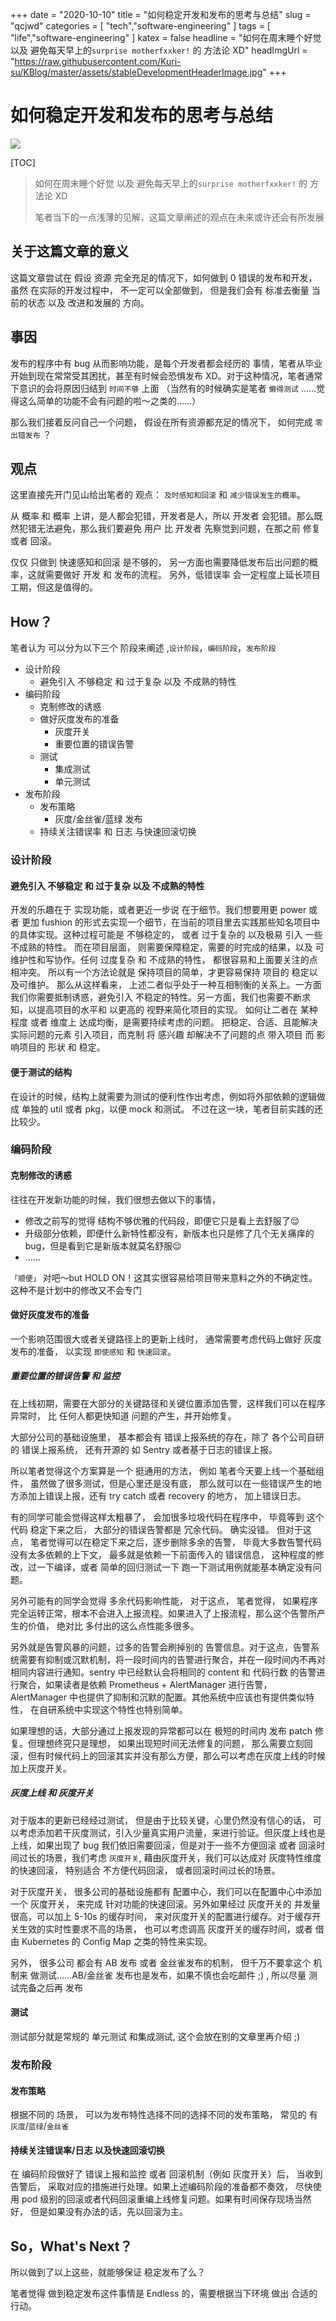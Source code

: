+++
date = "2020-10-10"
title = "如何稳定开发和发布的思考与总结"
slug = "qcjwd"
categories = [ "tech","software-engineering" ]
tags = [ "life","software-engineering" ]
katex = false
headline = "如何在周末睡个好觉 以及 避免每天早上的`surprise motherfxxker!` 的 方法论 XD"
headImgUrl = "https://raw.githubusercontent.com/Kuri-su/KBlog/master/assets/stableDevelopmentHeaderImage.jpg"
+++

# 如何稳定开发和发布的思考与总结

![](https://raw.githubusercontent.com/Kuri-su/KBlog/master/assets/stableDevelopmentHeaderImage.jpg)

[TOC]

> 如何在周末睡个好觉 以及 避免每天早上的`surprise motherfxxker!` 的 方法论 XD
>
> 笔者当下的一点浅薄的见解，这篇文章阐述的观点在未来或许还会有所发展

## 关于这篇文章的意义
这篇文章尝试在 假设 资源 完全充足的情况下，如何做到 0 错误的发布和开发， 虽然 在实际的开发过程中， 不一定可以全部做到， 但是我们会有 标准去衡量 当前的状态 以及 改进和发展的 方向。

## 事因
发布的程序中有 bug 从而影响功能，是每个开发者都会经历的 事情，笔者从毕业开始到现在常常受其困扰，甚至有时候会恐惧发布 XD。对于这种情况，笔者通常下意识的会将原因归结到 `时间不够` 上面 （当然有的时候确实是笔者 `懒得测试` ……觉得这么简单的功能不会有问题的啦～之类的……）

那么我们接着反问自己一个问题， 假设在所有资源都充足的情况下， 如何完成 `零出错发布` ？

## 观点
这里直接先开门见山给出笔者的 观点： `及时感知和回滚` 和 `减少错误发生的概率`。

从 概率 和 概率 上讲，是人都会犯错，开发者是人，所以 开发者 会犯错。那么既然犯错无法避免，那么我们要避免 用户 比 开发者 先察觉到问题，在那之前 修复 或者 回滚。

仅仅 只做到 快速感知和回滚 是不够的， 另一方面也需要降低发布后出问题的概率，这就需要做好 开发 和 发布的流程。
另外，低错误率 会一定程度上延长项目工期，但这是值得的。

## How？
笔者认为 可以分为以下三个 阶段来阐述 ,`设计阶段`，`编码阶段`，`发布阶段`
* 设计阶段
	* 避免引入 不够稳定  和 过于复杂 以及 不成熟的特性
* 编码阶段
	* 克制修改的诱惑
	* 做好灰度发布的准备
		* 灰度开关
		* 重要位置的错误告警
	* 测试
		* 集成测试
		* 单元测试 
* 发布阶段
	* 发布策略
		* 灰度/金丝雀/蓝绿 发布
	* 持续关注错误率 和 日志 与快速回滚切换

### 设计阶段

#### 避免引入 不够稳定  和 过于复杂 以及 不成熟的特性

开发的乐趣在于 实现功能，或者更近一步说 在于细节。我们想要用更 power  或者 更加 fushion 的形式去实现一个细节，在当前的项目里去实践那些知名项目中的具体实现。这种过程可能是 不够稳定的， 或者 过于复杂的 以及极易 引入 一些不成熟的特性。 
而在项目层面， 则需要保障稳定，需要的时完成的结果，以及 可维护性和写协作。任何 过度复杂 和 不成熟的特性， 都很容易和上面要关注的点相冲突。 所以有一个方法论就是 保持项目的简单，才更容易保持 项目的 稳定以及可维护。
那么从这样看来， 上述二者似乎处于一种互相制衡的关系上。一方面我们你需要抵制诱惑，避免引入 不稳定的特性。另一方面，我们也需要不断求知，以提高项目的水平和 以更高的 视野来简化项目的实现。
如何让二者在 某种程度 或者 维度上 达成均衡，是需要持续考虑的问题。
把稳定、合适、且能解决实际问题的元素 引入项目，而克制 将 感兴趣 却解决不了问题的点 带入项目 而 影响项目的 形状 和 稳定。 

#### 便于测试的结构

在设计的时候，结构上就需要为测试的便利性作出考虑，例如将外部依赖的逻辑做成 单独的 util 或者 pkg，以便 mock 和测试。
不过在这一块，笔者目前实践的还比较少。 

### 编码阶段

#### 克制修改的诱惑

往往在开发新功能的时候，我们很想去做以下的事情，
* 修改之前写的觉得 结构不够优雅的代码段，即便它只是看上去舒服了😌
* 升级部分依赖，即便什么新特性都没有，新版本也只是修了几个无关痛痒的 bug，但是看到它是新版本就莫名舒服😌
* …… 

`「顺便」` 对吧～but HOLD ON！这其实很容易给项目带来意料之外的不确定性。这种不是计划中的修改又不会专门

#### 做好灰度发布的准备

一个影响范围很大或者关键路径上的更新上线时， 通常需要考虑代码上做好 灰度发布的准备， 以实现 `即使感知` 和 `快速回滚`。

##### 重要位置的错误告警 和 监控

在上线初期，需要在大部分的关键路径和关键位置添加告警，这样我们可以在程序异常时， 比 任何人都更快知道 问题的产生，并开始修复。

大部分公司的基础设施里， 基本都会有 错误上报系统的存在，除了 各个公司自研的 错误上报系统， 还有开源的 如 Sentry 或者基于日志的错误上报。

所以笔者觉得这个方案算是一个 挺通用的方法， 例如 笔者今天要上线一个基础组件， 虽然做了很多测试，但是心里还是没有底， 那么就可以在一些错误产生的地方添加上错误上报，还有 try catch 或者 recovery 的地方， 加上错误日志。

有的同学可能会觉得这样太粗暴了， 会加很多垃圾代码在程序中， 毕竟等到 这个代码 稳定下来之后， 大部分的错误告警都是 冗余代码。 确实没错。
但对于这点， 笔者觉得可以在稳定下来之后，逐步删除多余的告警， 毕竟大多数告警代码没有太多依赖的上下文， 最多就是依赖一下前面传入的 错误信息， 这种程度的修改，过一下编译，或者 简单的回归测试一下 跑一下测试用例就能基本确定没有问题。

另外可能有的同学会觉得 多余代码影响性能， 对于这点， 笔者觉得， 如果程序完全运转正常，根本不会进入上报流程。如果进入了上报流程，那么这个告警所产生的价值， 绝对比 多付出的这么点性能多很多。

另外就是告警风暴的问题，过多的告警会刷掉别的 告警信息。对于这点，告警系统需要有抑制或沉默机制，将一段时间内的告警进行聚合，并在一段时间内不再对相同内容进行通知。sentry 中已经默认会将相同的 content 和 代码行数 的告警进行聚合，如果读者是依赖 Prometheus + AlertManager 进行告警，AlertManager 中也提供了抑制和沉默的配置。其他系统中应该也有提供类似特性， 在自研系统中实现这个特性也特别简单。

如果理想的话，大部分通过上报发现的异常都可以在 极短的时间内 发布 patch 修复。但理想终究只是理想， 如果出现短时间无法修复的问题， 那么需要立刻回滚，但有时候代码上的回滚其实并没有那么方便，那么可以考虑在灰度上线的时候加上灰度开关。

##### 灰度上线 和 灰度开关

对于版本的更新已经经过测试， 但是由于比较关键，心里仍然没有信心的话， 可以考虑添加若干灰度测试，引入少量真实用户流量，来进行验证。但灰度上线也是上线，如果出现了 bug 我们依旧需要回滚，但是对于一些不方便回滚 或者 回滚时间过长的场景，我们考虑 `灰度开关`, 藉由灰度开关，我们可以达成对 灰度特性维度 的快速回滚， 特别适合 不方便代码回滚， 或者回滚时间过长的场景。

对于灰度开关， 很多公司的基础设施都有 配置中心，我们可以在配置中心中添加 一个 灰度开关， 来完成 针对功能的快速回滚。另外如果经过 灰度开关的 并发量 很高，可以加上 5-10s 的缓存时间， 来对灰度开关的配置进行缓存。对于缓存开关生效的实时性要求不高的场景， 也可以考虑调高 灰度开关的缓存时间，或者 借由 Kubernetes 的 Config Map 之类的特性来实现。

另外， 很多公司 都会有 AB 发布 或者 金丝雀发布的机制， 但千万不要拿这个 机制来 做测试……AB/金丝雀 发布也是发布，如果不慎也会吃邮件 ;) , 所以尽量 测试完备之后再 发布

#### 测试

测试部分就是常规的 单元测试 和集成测试, 这个会放在别的文章里再介绍 ;)

### 发布阶段

#### 发布策略

根据不同的 场景， 可以为发布特性选择不同的选择不同的发布策略， 常见的 有 `灰度`/`蓝绿`/`金丝雀`

#### 持续关注错误率/日志 以及快速回滚切换

在 编码阶段做好了 错误上报和监控 或者 回滚机制（例如 灰度开关）后， 当收到告警后， 采取对应的措施进行处理。如果上述编码阶段的准备都不奏效， 尽快使用 pod 级别的回滚或者代码回滚重编上线修复问题。如果有时间保存现场当然好， 但是如果没有办法的话，先以回滚为主。

## So，What's Next？

所以做到了以上这些，就能够保证 稳定发布了么？

笔者觉得 做到稳定发布这件事情是 Endless 的，需要根据当下环境 做出 合适的 行动。
